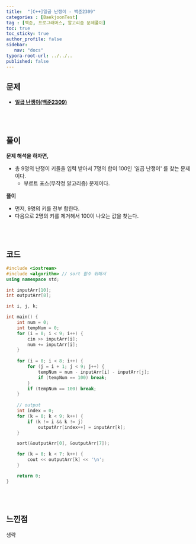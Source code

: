 ```yaml
---
title:  "[C++]일곱 난쟁이 - 백준2309"
categories : [BaekjoonTest]
tag : [백준, 프로그래머스, 알고리즘 문제풀이]
toc: true
toc_sticky: true
author_profile: false
sidebar:
   nav: "docs"
typora-root-url: ../../..
published: false
---
```




## 문제

* **[일곱 난쟁이(백준2309)](https://www.acmicpc.net/problem/2309)**

<br><br>

## 풀이

**문제 해석을 하자면,**

* 총 9명의 난쟁이 키들을 입력 받아서 7명의 합이 100인 '일곱 난쟁이' 를 찾는 문제이다.
  * 부르트 포스(무작정 알고리즘) 문제이다.



**풀이**

- 먼저, 9명의 키를 전부 합한다.
- 다음으로 2명의 키를 제거해서 100이 나오는 값을 찾는다.




<br><br>

## 코드

```c++
#include <iostream>
#include <algorithm> // sort 함수 위해서
using namespace std;

int inputArr[10];
int outputArr[8];

int i, j, k;

int main() {
	int num = 0;
	int tempNum = 0;
	for (i = 0; i < 9; i++) {
		cin >> inputArr[i];
		num += inputArr[i];
	}
	
	for (i = 0; i < 8; i++) {
		for (j = i + 1; j < 9; j++) {
			tempNum = num - inputArr[i] - inputArr[j];
			if (tempNum == 100) break;
		}
		if (tempNum == 100) break;
	}
	
	// output
	int index = 0;
	for (k = 0; k < 9; k++) {
		if (k != i && k != j)
			outputArr[index++] = inputArr[k];
	}

	sort(&outputArr[0], &outputArr[7]);

	for (k = 0; k < 7; k++) {
		cout << outputArr[k] << '\n';
	}

	return 0;
}
```

<br><br>

## 느낀점

생략
